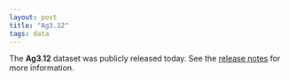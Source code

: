 ```yaml
---
layout: post
title: "Ag3.12"
tags: data
---
```


The <strong>Ag3.12</strong> dataset was publicly released today. See the [release notes](https://malariagen.github.io/vector-data/ag3/ag3.12.html) for more information.
